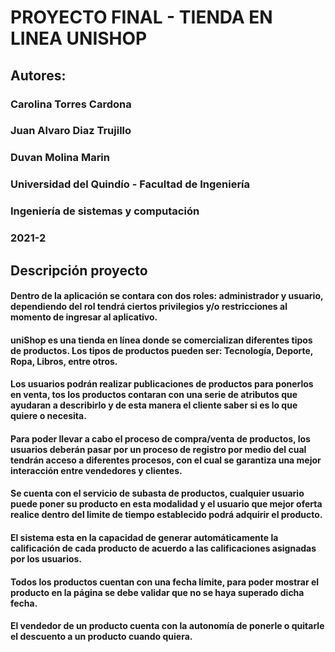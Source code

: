 # PROYECTO FINAL - TIENDA EN LINEA UNISHOP

## Autores:
### Carolina Torres Cardona
### Juan Alvaro Diaz Trujillo
### Duvan Molina Marin

### Universidad del Quindío - Facultad de Ingeniería
### Ingeniería de sistemas y computación
### 2021-2


## Descripción proyecto

####  Dentro de la aplicación se contara  con dos roles: administrador y usuario, dependiendo del rol tendrá ciertos privilegios y/o restricciones al momento de ingresar al aplicativo.

#### uniShop es una tienda en línea donde se comercializan diferentes tipos de productos. Los tipos de productos pueden ser: Tecnología, Deporte, Ropa, Libros, entre otros.

#### Los usuarios podrán realizar publicaciones de productos para ponerlos en venta, tos los productos contaran con una serie de atributos que ayudaran a describirlo y de esta manera el cliente saber si es lo que quiere o necesita.

#### Para poder llevar a cabo el proceso de compra/venta de productos, los usuarios deberán pasar por un proceso de registro por medio del cual tendrán acceso a diferentes procesos, con el cual se garantiza una mejor interacción entre vendedores y clientes.

#### Se cuenta con el servicio de subasta de productos, cualquier usuario puede poner su producto en esta modalidad y el usuario que mejor oferta realice dentro del limite de tiempo establecido podrá adquirir el producto.

#### El sistema esta en la capacidad de generar automáticamente la calificación de cada producto de acuerdo a las calificaciones asignadas por los usuarios.

#### Todos los productos cuentan con una fecha límite, para poder mostrar el producto en la página se debe validar que no se haya superado dicha fecha.

#### El vendedor de un producto cuenta con la autonomía de ponerle o quitarle el descuento a un producto cuando quiera.

#### 



